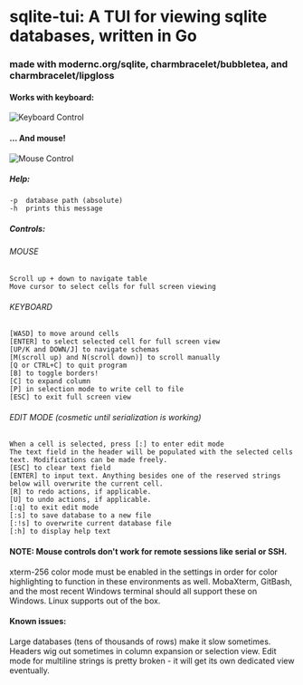# sqlite-tui:  A TUI for viewing sqlite databases, written in Go

### made with modernc.org/sqlite, charmbracelet/bubbletea, and charmbracelet/lipgloss

#### Works with keyboard:

![Keyboard Control](https://i.imgur.com/ryDLroi.gif)

#### ... And mouse!

![Mouse Control](https://i.imgur.com/O8DT9q5.gif)

##### Help:
	-p	database path (absolute)
	-h	prints this message
##### Controls:
###### MOUSE
	Scroll up + down to navigate table
	Move cursor to select cells for full screen viewing
###### KEYBOARD
	[WASD] to move around cells
	[ENTER] to select selected cell for full screen view
	[UP/K and DOWN/J] to navigate schemas
	[M(scroll up) and N(scroll down)] to scroll manually
	[Q or CTRL+C] to quit program
    [B] to toggle borders!
    [C] to expand column
    [P] in selection mode to write cell to file
	[ESC] to exit full screen view
###### EDIT MODE (cosmetic until serialization is working)
    When a cell is selected, press [:] to enter edit mode
    The text field in the header will be populated with the selected cells text. Modifications can be made freely.
    [ESC] to clear text field
    [ENTER] to input text. Anything besides one of the reserved strings below will overwrite the current cell.
    [R] to redo actions, if applicable.
    [U] to undo actions, if applicable.
    [:q] to exit edit mode
    [:s] to save database to a new file
    [:!s] to overwrite current database file
    [:h] to display help text

#### NOTE: Mouse controls don't work for remote sessions like serial or SSH.
xterm-256 color mode must be enabled in the settings in order for color highlighting to function in these environments as well.
MobaXterm, GitBash, and the most recent Windows terminal should all support these on Windows. Linux supports out of the box.

#### Known issues:
Large databases (tens of thousands of rows) make it slow sometimes.
Headers wig out sometimes in column expansion or selection view.
Edit mode for multiline strings is pretty broken - it will get its own dedicated view eventually.